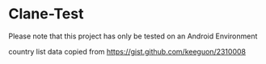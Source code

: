 # Clane-Test

Please note that this project has only be tested on an Android Environment

country list data copied from https://gist.github.com/keeguon/2310008
